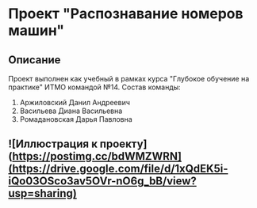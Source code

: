 # Проект "Распознавание номеров машин" 

## Описание
Проект выполнен как учебный в рамках курса "Глубокое обучение на практике" ИТМО командой №14. Состав команды:
1. Аржиловский Данил Андреевич
2. Васильева Диана Васильевна
3. Ромадановская Дарья Павловна

## ![Иллюстрация к проекту] (https://postimg.cc/bdWMZWRN](https://drive.google.com/file/d/1xQdEK5i-iQo03OSco3av5OVr-nO6g_bB/view?usp=sharing)
